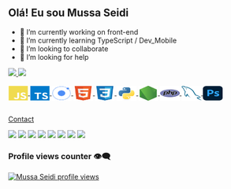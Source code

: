 ## Olá! Eu sou Mussa Seidi

- 🔭 I’m currently working on front-end
- 🌱 I’m currently learning TypeScript / Dev_Mobile
- 👯 I’m looking to collaborate
- 🤔 I’m looking for help

 <div>
<a href="https://github.com/Seidimussa">
<!-- / 
 <img alt="Seidimussa's GitHub stats" src="https://github-readme-stats.vercel.app/api?username=Seidimussa&show_icons=true&theme=dracula&include_all_commits=true&count_private=true"/>
<img alt="Top langs" src="https://github-readme-stats.vercel.app/api/top-langs/?username=Seidimussa&layout=compact&&langs_count=8&theme=dracula"/> 
 / -->
 
<img height="180em" src="https://github-readme-stats.vercel.app/api?username=Seidimussa&show_icons=true&theme=dracula&include_all_commits=true&count_private=true"/>
<img height="180em" src="https://github-readme-stats.vercel.app/api/top-langs/?username=Seidimussa&layout-compact&langs_count=20&theme=dracula"/>
</div>


<div style="display: inline_block"><br>
  <img align="center" alt="Mussa-Js" height="30" width="40" src="https://raw.githubusercontent.com/devicons/devicon/master/icons/javascript/javascript-plain.svg">
  <img align="center" alt="Mussa-Ts" height="30" width="40" src="https://raw.githubusercontent.com/devicons/devicon/master/icons/typescript/typescript-plain.svg">
  <img align="center" alt="Mussa-Ionic" height="30" width="40" src="https://raw.githubusercontent.com/devicons/devicon/master/icons/ionic/ionic-original.svg">
  <img align="center" alt="Mussa-HTML" height="30" width="40" src="https://raw.githubusercontent.com/devicons/devicon/master/icons/html5/html5-original.svg">
  <img align="center" alt="Mussa-CSS" height="30" width="40" src="https://raw.githubusercontent.com/devicons/devicon/master/icons/css3/css3-original.svg">
  <img align="center" alt="Mussa-Python" height="30" width="40" src="https://raw.githubusercontent.com/devicons/devicon/master/icons/python/python-original.svg">
  <img align="center" alt="Mussa-Nodejs" height="30" width="40" src="https://raw.githubusercontent.com/devicons/devicon/master/icons/nodejs/nodejs-original.svg">
  <img align="center" alt="Mussa-Php" height="30" width="40" src="https://raw.githubusercontent.com/devicons/devicon/master/icons/php/php-original.svg">
  <img align="center" alt="Mussa-Mysql" height="30" width="40" src="https://raw.githubusercontent.com/devicons/devicon/master/icons/mysql/mysql-original.svg">
  <img align="center" alt="Mussa-Photoshop" height="30" width="40" src="https://raw.githubusercontent.com/devicons/devicon/master/icons/photoshop/photoshop-original.svg">


 	
</div>
  
  ##
   Contact

  <div> 
   	<a href="https://www.telegram.org/" target="_blank"><img src="https://img.shields.io/badge/Telegram-2CA5E0?style=for-the-badge&logo=telegram&logoColor=white"_blank"></a>
   	<a href="https://www.whatsapp.com/" target="_blank"><img src="https://img.shields.io/badge/WhatsApp-25D366?style=for-the-badge&logo=whatsapp&logoColor=white"_blank"></a>
    <a href = "mailto:sedja2015@gmail.com"><img src="https://img.shields.io/badge/Gmail-D14836?style=for-the-badge&logo=gmail&logoColor=white" target="_blank"></a>
 <a href="https://www.linkedin.com/in/" target="_blank"><img src="https://img.shields.io/badge/-LinkedIn-%230077B5?style=for-the-badge&logo=linkedin&logoColor=white" target="_blank"></a> 
   <a href="https://www.youtube.com/" target="_blank"><img src="https://img.shields.io/badge/YouTube-FF0000?style=for-the-badge&logo=youtube&logoColor=white" target="_blank"></a>
   <a href="https://instagram.com/" target="_blank"><img src="https://img.shields.io/badge/-Instagram-%23E4405F?style=for-the-badge&logo=instagram&logoColor=white" target="_blank"></a>
  <a href="https://discord.gg/wagxzStdcR" target="_blank"><img src="https://img.shields.io/badge/Discord-7289DA?style=for-the-badge&logo=discord&logoColor=white" target="_blank"></a> 
  <a href="https://www.blogger.com/in/" target="_blank"><img src="https://img.shields.io/badge/Blogger-FF5722?style=for-the-badge&logo=blogger&logoColor=white" target="_blank"></a> 
  
</div>



### Profile views counter 👁️‍🗨️
[![Mussa Seidi profile views](https://u8views.com/api/v1/github/profiles/7869344/views/day-week-month-total-count.svg)](https://u8views.com/github/Seidimussa)

